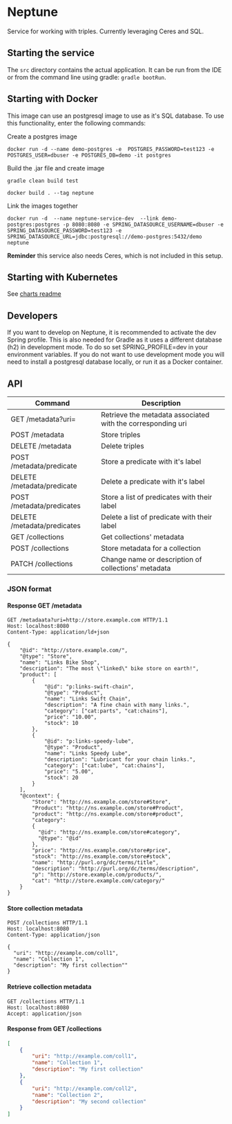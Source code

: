 # Neptune
Service for working with triples. Currently leveraging Ceres and SQL.

## Starting the service
The `src` directory contains the actual application. It can be run from the IDE or from the command line
using gradle: `gradle bootRun`.

## Starting with Docker
This image can use an postgresql image to use as it's SQL database. To use this functionality, enter the following commands:

Create a postgres image

`docker run -d --name demo-postgres -e  POSTGRES_PASSWORD=test123 -e POSTGRES_USER=dbuser -e POSTGRES_DB=demo -it postgres`

Build the .jar file and create image

`gradle clean build test`

`docker build . --tag neptune`

Link the images together

`docker run -d  --name neptune-service-dev  --link demo-postgres:postgres -p 8080:8080 -e SPRING_DATASOURCE_USERNAME=dbuser -e SPRING_DATASOURCE_PASSWORD=test123 -e SPRING_DATASOURCE_URL=jdbc:postgresql://demo-postgres:5432/demo neptune`

**Reminder** this service also needs Ceres, which is not included in this setup.

## Starting with Kubernetes

See [charts readme](/charts/neptune/README.md)

## Developers

If you want to develop on Neptune, it is recommended to activate the dev Spring profile. This is also needed for Gradle as
it uses a different database (h2) in development mode. To do so set SPRING_PROFILE=dev in your environment variables.
If you do not want to use development mode you will need to install a postgresql database locally, or run it as a Docker 
container.

## API

| Command | Description |
| --- | --- |
| GET /metadata?uri=|Retrieve the metadata associated with the corresponding uri |
| POST /metadata| Store triples |
| DELETE /metadata| Delete triples |
| POST /metadata/predicate| Store a predicate with it's label |
| DELETE /metadata/predicate| Delete a predicate with it's label |
| POST /metadata/predicates| Store a list of  predicates with their label |
| DELETE /metadata/predicates| Delete a list of predicate with their label |
| GET /collections | Get collections' metadata |
| POST /collections | Store metadata for a collection |
| PATCH /collections | Change name or description of collections' metadata |


### JSON format

#### Response GET /metadata
```
GET /metadaata?uri=http://store.example.com HTTP/1.1
Host: localhost:8080
Content-Type: application/ld+json

{
    "@id": "http://store.example.com/",
    "@type": "Store",
    "name": "Links Bike Shop",
    "description": "The most \"linked\" bike store on earth!",
    "product": [
        {
            "@id": "p:links-swift-chain",
            "@type": "Product",
            "name": "Links Swift Chain",
            "description": "A fine chain with many links.",
            "category": ["cat:parts", "cat:chains"],
            "price": "10.00",
            "stock": 10
        },
        {
            "@id": "p:links-speedy-lube",
            "@type": "Product",
            "name": "Links Speedy Lube",
            "description": "Lubricant for your chain links.",
            "category": ["cat:lube", "cat:chains"],
            "price": "5.00",
            "stock": 20
        }
    ],
    "@context": {
        "Store": "http://ns.example.com/store#Store",
        "Product": "http://ns.example.com/store#Product",
        "product": "http://ns.example.com/store#product",
        "category":
        {
          "@id": "http://ns.example.com/store#category",
          "@type": "@id"
        },
        "price": "http://ns.example.com/store#price",
        "stock": "http://ns.example.com/store#stock",
        "name": "http://purl.org/dc/terms/title",
        "description": "http://purl.org/dc/terms/description",
        "p": "http://store.example.com/products/",
        "cat": "http://store.example.com/category/"
    }
}
```

#### Store collection metadata

```
POST /collections HTTP/1.1
Host: localhost:8080
Content-Type: application/json

{
  "uri": "http://example.com/coll1",
  "name": "Collection 1",
  "description": "My first collection""
}
```

#### Retrieve collection metadata

```
GET /collections HTTP/1.1
Host: localhost:8080
Accept: application/json

```

#### Response from GET /collections

```json
[
    {
        "uri": "http://example.com/coll1",
        "name": "Collection 1",
        "description": "My first collection"
    },
    {
        "uri": "http://example.com/coll2",
        "name": "Collection 2",
        "description": "My second collection"
    }    
]

```
